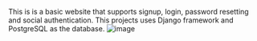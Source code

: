 This is is a basic website that supports signup, login, password resetting and social authentication.
This projects uses Django framework and PostgreSQL as the database.
![image](https://github.com/user-attachments/assets/987e3502-7fa8-4a22-ac6c-88786edeadb8)
